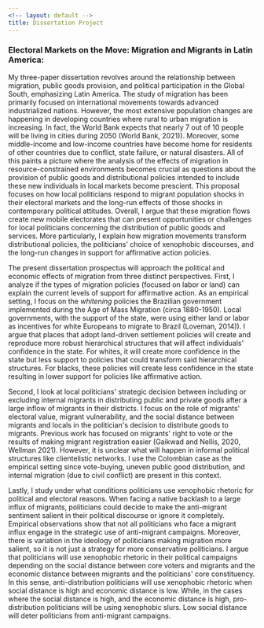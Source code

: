 ```yaml
---
<!-- layout: default -->
title: Dissertation Project
---
```


### Electoral Markets on the Move: Migration and Migrants in Latin America:

My three-paper dissertation revolves around the relationship between migration, public goods provision, and political participation in the Global South, emphasizing Latin America. The study of migration has been primarily focused on international movements towards advanced industrialized nations. However, the most extensive population changes are happening in developing countries where rural to urban migration is increasing. In fact, the World Bank expects that nearly 7 out of 10 people will be living in cities during 2050 (World Bank, 2021)). Moreover, some middle-income and low-income countries have become home for residents of other countries due to conflict, state failure, or natural disasters. All of this paints a picture where the analysis of the effects of migration in resource-constrained environments becomes crucial as questions about the provision of public goods and distributional policies intended to include these new individuals in local markets become prescient. This proposal focuses on how local politicians respond to migrant population shocks in their electoral markets and the long-run effects of those shocks in contemporary political attitudes. Overall, I argue that these migration flows create new mobile electorates that can present opportunities or challenges for local politicians concerning the distribution of public goods and services. More particularly, I explain how migration movements transform distributional policies, the politicians' choice of xenophobic discourses, and the long-run changes in support for affirmative action policies. 

The present dissertation prospectus will approach the political and economic effects of migration from three distinct perspectives. First, I analyze if the types of migration policies (focused on labor or land) can explain the current levels of support for affirmative action.  As an empirical setting, I focus on the *whitening* policies the Brazilian government implemented during the Age of Mass Migration (circa 1880-1950). Local governments, with the support of the state, were using either land or labor as incentives for white Europeans to migrate to Brazil (Loveman, 2014)). I argue that places that adopt land-driven settlement policies will create and reproduce more robust hierarchical structures that will affect individuals' confidence in the state. For whites, it will create more confidence in the state but less support to policies that could transform said hierarchical structures. For blacks, these policies will create less confidence in the state resulting in lower support for policies like affirmative action.

Second, I look at local politicians' strategic decision between including or excluding internal migrants in distributing public and private goods after a large inflow of migrants in their districts. I focus on the role of migrants' electoral value, migrant vulnerability, and the social distance between migrants and locals in the politician's decision to distribute goods to migrants. Previous work has focused on migrants' right to vote or the results of making migrant registration easier (Gaikwad and Nellis, 2020, Wellman 2021). However, it is unclear what will happen in informal political structures like clientelistic networks. I use the Colombian case as the empirical setting since vote-buying, uneven public good distribution, and internal migration (due to civil conflict) are present in this context.

Lastly, I study under what conditions politicians use xenophobic rhetoric for political and electoral reasons. When facing a native backlash to a large influx of migrants, politicians could decide to make the anti-migrant sentiment salient in their political discourse or ignore it completely. Empirical observations show that not all politicians who face a migrant influx engage in the strategic use of anti-migrant campaigns. Moreover, there is variation in the ideology of politicians making migration more salient, so it is not just a strategy for more conservative politicians. I argue that politicians will use xenophobic rhetoric in their political campaigns depending on the social distance between core voters and migrants and the economic distance between migrants and the politicians' core constituency. In this sense, anti-distribution politicians will use xenophobic rhetoric when social distance is high and economic distance is low. While, in the cases where the social distance is high, and the economic distance is high, pro-distribution politicians will be using xenophobic slurs. Low social distance will deter politicians from anti-migrant campaigns.
